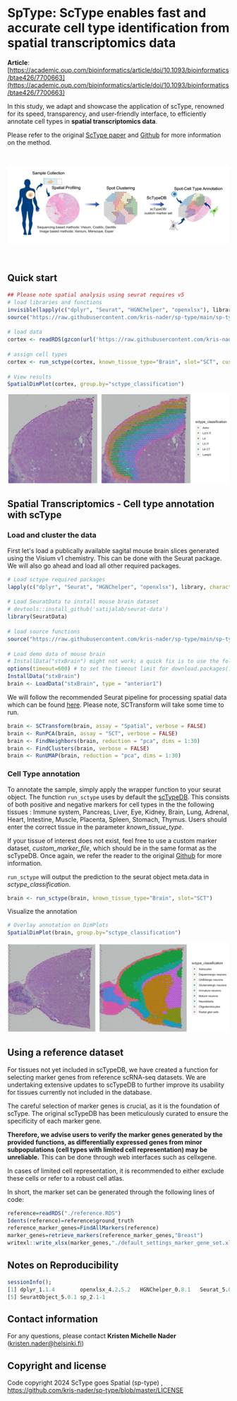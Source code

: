 
# SpType: ScType enables fast and accurate cell type identification from spatial transcriptomics data


**Article**: [https://academic.oup.com/bioinformatics/article/doi/10.1093/bioinformatics/btae426/7700663](https://academic.oup.com/bioinformatics/article/doi/10.1093/bioinformatics/btae426/7700663)

In this study, we adapt and showcase the application of scType, renowned for its speed, transparency, and user-friendly interface, to efficiently annotate cell types in **spatial transcriptomics data**.

  
Please refer to the original <a href="https://www.nature.com/articles/s41467-022-28803-w" target="_blank">ScType paper</a>  and <a href="https://github.com/IanevskiAleksandr/sc-type" target="_blank">Github</a> for more information on the method.


<br>

![alt text](https://github.com/kris-nader/sp-type/blob/main/sctype_goes_spatial_fig.png)


<br>

## Quick start

```R
## Please note spatial analysis using seurat requires v5
# load libraries and functions
invisible(lapply(c("dplyr", "Seurat", "HGNChelper", "openxlsx"), library, character.only = T))
source("https://raw.githubusercontent.com/kris-nader/sp-type/main/sp-type.R");

# load data
cortex <- readRDS(gzcon(url('https://raw.githubusercontent.com/kris-nader/sp-type/master/frontal_cortex_subset.RDS')))

# assign cell types
cortex <- run_sctype(cortex, known_tissue_type="Brain", slot="SCT", custom_marker_file="https://github.com/kris-nader/sp-type/raw/main/ref_markers_brain_allen_cortex.xlsx" )

# View results
SpatialDimPlot(cortex, group.by="sctype_classification")

```
<p align="center"> 
<img src="https://github.com/kris-nader/sp-type/blob/main/frontal_cortex_mouse_brain.png">
</p>

## Spatial Transcriptomics - Cell type annotation with scType  

### Load and cluster the data


First let's load a publically available sagital mouse brain slices generated using the Visium v1 chemistry. This can be done with the Seurat package. We will also go ahead and load all other required packages. 





```R
# Load sctype required packages
lapply(c("dplyr", "Seurat", "HGNChelper", "openxlsx"), library, character.only = T)

# Load SeuratData to install mouse brain dataset
# devtools::install_github('satijalab/seurat-data')
library(SeuratData)

# load source functions
source("https://raw.githubusercontent.com/kris-nader/sp-type/main/sp-type.R");

# Load demo data of mouse brain
# InstallData("stxBrain") might not work; a quick fix is to use the following:
options(timeout=600) # to set the timeout limit for download.packages() to 600s
InstallData("stxBrain")
brain <- LoadData("stxBrain", type = "anterior1")
```

We will follow the recommended Seurat pipeline for processing spatial data which can be found <a href="https://satijalab.org/seurat/articles/spatial_vignette#slide-seq" target="_blank">here</a>. Please note, SCTransform will take some time to run.

```R
brain <- SCTransform(brain, assay = "Spatial", verbose = FALSE)
brain <- RunPCA(brain, assay = "SCT", verbose = FALSE)
brain <- FindNeighbors(brain, reduction = "pca", dims = 1:30)
brain <- FindClusters(brain, verbose = FALSE)
brain <- RunUMAP(brain, reduction = "pca", dims = 1:30)
```

### Cell Type annotation
To annotate the sample, simply apply the wrapper function to your seurat object. The function <code>run_sctype</code> uses by default the <a href="https://github.com/IanevskiAleksandr/sc-type/blob/master/ScTypeDB_full.xlsx" target="_blank">scTypeDB</a>. This consists of both positive and negative markers for cell types in the the following tissues : Immune system, Pancreas, Liver, Eye, Kidney, Brain, Lung, Adrenal, Heart, Intestine, Muscle, Placenta, Spleen, Stomach, Thymus. Users should enter the correct tissue in the parameter _known_tissue_type_. 

If your tissue of interest does not exist, feel free to use a custom marker dataset, _custom_marker_file_, which should be in the same format as the scTypeDB. Once again, we refer the reader to the original <a href="https://github.com/IanevskiAleksandr/sc-type" target="_blank">Github</a> for more information. 

<code>run_sctype</code> will output the prediction to the seurat object meta.data in _sctype_classification_.

```R
brain <- run_sctype(brain, known_tissue_type="Brain", slot="SCT")
```

Visualize the annotation
```R
# Overlay annotation on DimPlots
SpatialDimPlot(brain, group.by="sctype_classification")
```

<p align="center"> 
<img src="https://github.com/kris-nader/sp-type/blob/main/anterior_brain_mouse10x_sctype.png">
</p>

## Using a reference dataset

For tissues not yet included in scTypeDB, we have created a function for selecting marker genes from reference scRNA-seq datasets. We are undertaking extensive updates to scTypeDB to further improve its usability for tissues currently not included in the database. 

The careful selection of marker genes is crucial, as it is the foundation of scType. The original scTypeDB has been meticulously curated to ensure the specificity of each marker gene.

**Therefore, we advise users to verify the marker genes generated by the provided functions, as differentially expressed genes from minor subpopulations (cell types with limited cell representation) may be unreliable.** This can be done through web interfaces such as cellxgene. 

In cases of limited cell representation, it is recommended to either exclude these cells or refer to a robust cell atlas.


In short, the marker set can be generated through the following lines of code:

```R
reference=readRDS("./reference.RDS")
Idents(reference)=reference$ground_truth
reference_marker_genes=FindAllMarkers(reference)
marker_genes=retrieve_markers(reference_marker_genes,"Breast")
writexl::write_xlsx(marker_genes,"./default_settings_marker_gene_set.xlsx")
```


## Notes on Reproducibility

```R
sessionInfo();
[1] dplyr_1.1.4        openxlsx_4.2.5.2   HGNChelper_0.8.1   Seurat_5.0.1      
[5] SeuratObject_5.0.1 sp_2.1-1             
```

## Contact information
For any questions, please contact **Kristen Michelle Nader** (kristen.nader@helsinki.fi)

## Copyright and license

Code copyright 2024 ScType goes Spatial (sp-type) , https://github.com/kris-nader/sp-type/blob/master/LICENSE
